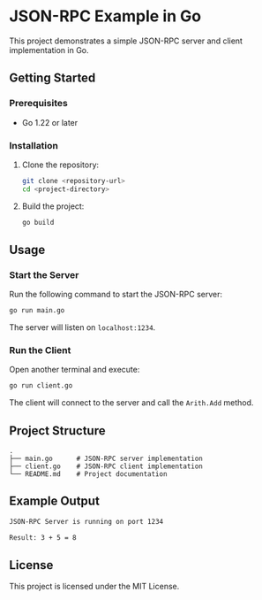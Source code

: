 # JSON-RPC Example in Go

This project demonstrates a simple JSON-RPC server and client implementation in Go.

## Getting Started

### Prerequisites
- Go 1.22 or later

### Installation
1. Clone the repository:
   ```sh
   git clone <repository-url>
   cd <project-directory>
   ```
2. Build the project:
   ```sh
   go build
   ```

## Usage

### Start the Server
Run the following command to start the JSON-RPC server:
```sh
go run main.go
```
The server will listen on `localhost:1234`.

### Run the Client
Open another terminal and execute:
```sh
go run client.go
```
The client will connect to the server and call the `Arith.Add` method.

## Project Structure
```
.
├── main.go      # JSON-RPC server implementation
├── client.go    # JSON-RPC client implementation
└── README.md    # Project documentation
```

## Example Output
```sh
JSON-RPC Server is running on port 1234
```
```sh
Result: 3 + 5 = 8
```

## License
This project is licensed under the MIT License.


